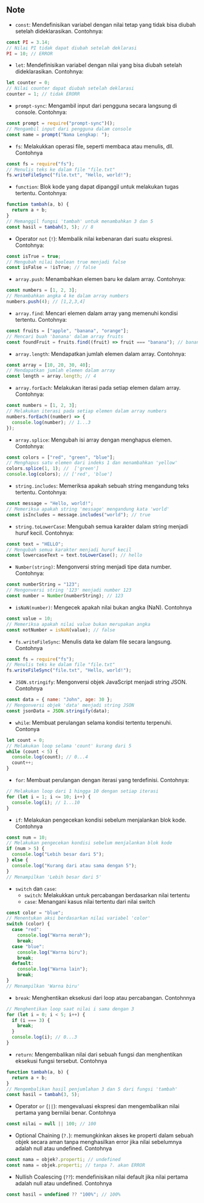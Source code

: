 ## Note

- `const`: Mendefinisikan variabel dengan nilai tetap yang tidak bisa diubah setelah dideklarasikan. Contohnya:
```js
const PI = 3.14;
// Nilai PI tidak dapat diubah setelah deklarasi
PI = 10; // ERROR
```

- `let`: Mendefinisikan variabel dengan nilai yang bisa diubah setelah dideklarasikan. Contohnya:
```js
let counter = 0;
// Nilai counter dapat diubah setelah deklarasi
counter = 1; // tidak ERORR
```

- `prompt-sync`: Mengambil input dari pengguna secara langsung di console. Contohnya:
```js
const prompt = require("prompt-sync")();
// Mengambil input dari pengguna dalam console
const name = prompt("Nama Lengkap: ");
```

- `fs`: Melakukkan operasi file, seperti membaca atau menulis, dll. Contohnya
```js
const fs = require("fs");
// Menulis teks ke dalam file "file.txt"
fs.writeFileSync("file.txt", "Hello, world!");
```

- `function`: Blok kode yang dapat dipanggil untuk melakukan tugas tertentu. Contohnya:
```js
function tambah(a, b) {
  return a + b;
}
// Memanggil fungsi 'tambah' untuk menambahkan 3 dan 5
const hasil = tambah(3, 5); // 8
```

- Operator `not` (`!`): Membalik nilai kebenaran dari suatu ekspresi. Contohnya:
```js
const isTrue = true;
// Mengubah nilai boolean true menjadi false
const isFalse = !isTrue; // false
```

- `array.push`: Menambahkan elemen baru ke dalam array. Contohnya:
```js
const numbers = [1, 2, 3];
// Menambahkan angka 4 ke dalam array numbers
numbers.push(4); // [1,2,3,4]
```

- `array.find`: Mencari elemen dalam array yang memenuhi kondisi tertentu. Contohnya:
```js
const fruits = ["apple", "banana", "orange"];
// Mencari buah 'banana' dalam array fruits
const foundFruit = fruits.find((fruit) => fruit === "banana"); // banana
```

- `array.length`: Mendapatkan jumlah elemen dalam array. Contohnya:
```js
const array = [10, 20, 30, 40];
// Mendapatkan jumlah elemen dalam array
const length = array.length; // 4
```

- `array.forEach`: Melakukan iterasi pada setiap elemen dalam array. Contohnya:
```js
const numbers = [1, 2, 3];
// Melakukan iterasi pada setiap elemen dalam array numbers
numbers.forEach((number) => {
  console.log(number); // 1...3
});
```

- `array.splice`: Mengubah isi array dengan menghapus elemen. Contohnya:
```js
const colors = ["red", "green", "blue"];
// Menghapus satu elemen dari indeks 1 dan menambahkan 'yellow'
colors.splice(1, 1); //  ['green']
console.log(colors); // ['red', 'blue']
```

- `string.includes`: Memeriksa apakah sebuah string mengandung teks tertentu. Contohnya:
```js
const message = "Hello, world!";
// Memeriksa apakah string 'message' mengandung kata 'world'
const isIncludes = message.includes("world"); // true
```

- `string.toLowerCase`: Mengubah semua karakter dalam string menjadi huruf kecil. Contohnya:
```js
const text = "HELLO";
// Mengubah semua karakter menjadi huruf kecil
const lowercaseText = text.toLowerCase(); // hello
```

- `Number(string)`: Mengonversi string menjadi tipe data number. Contohnya:
```js
const numberString = "123";
// Mengonversi string '123' menjadi number 123
const number = Number(numberString); // 123
```

- `isNaN(number)`: Mengecek apakah nilai bukan angka (NaN). Contohnya
```js
const value = 10;
// Memeriksa apakah nilai value bukan merupakan angka
const notNumber = isNaN(value); // false
```

- `fs.writeFileSync`: Menulis data ke dalam file secara langsung. Contohnya

```js
const fs = require("fs");
// Menulis teks ke dalam file "file.txt"
fs.writeFileSync("file.txt", "Hello, world!");
```

- `JSON.stringify`: Mengonversi objek JavaScript menjadi string JSON. Contohnya

```js
const data = { name: "John", age: 30 };
// Mengonversi objek 'data' menjadi string JSON
const jsonData = JSON.stringify(data);
```

- `while`: Membuat perulangan selama kondisi tertentu terpenuhi. Contonya

```js
let count = 0;
// Melakukan loop selama 'count' kurang dari 5
while (count < 5) {
  console.log(count); // 0...4
  count++;
}
```

- `for`: Membuat perulangan dengan iterasi yang terdefinisi. Contohnya:

```js
// Melakukan loop dari 1 hingga 10 dengan setiap iterasi
for (let i = 1; i <= 10; i++) {
  console.log(i); // 1...10
}
```

- `if`: Melakukan pengecekan kondisi sebelum menjalankan blok kode. Contohnya

```js
const num = 10;
// Melakukan pengecekan kondisi sebelum menjalankan blok kode
if (num > 5) {
  console.log("Lebih besar dari 5");
} else {
  console.log("Kurang dari atau sama dengan 5");
}
// Menampilkan 'Lebih besar dari 5'
```

- `switch` dan `case`:
  - `switch`: Melakukkan untuk percabangan berdasarkan nilai tertentu
  - `case`: Menangani kasus nilai tertentu dari nilai switch

```js
const color = "blue";
// Menentukan aksi berdasarkan nilai variabel 'color'
switch (color) {
  case "red":
    console.log("Warna merah");
    break;
  case "blue":
    console.log("Warna biru");
    break;
  default:
    console.log("Warna lain");
    break;
}
// Menampilkan 'Warna biru'
```

- `break`: Menghentikan eksekusi dari loop atau percabangan. Contohnnya

```js
// Menghentikan loop saat nilai i sama dengan 3
for (let i = 0; i < 5; i++) {
  if (i === 3) {
    break;
  }
  console.log(i); // 0...3
}
```

- `return`: Mengembalikan nilai dari sebuah fungsi dan menghentikan eksekusi fungsi tersebut. Contohnya

```js
function tambah(a, b) {
  return a + b;
}
// Mengembalikan hasil penjumlahan 3 dan 5 dari fungsi 'tambah'
const hasil = tambah(3, 5);
```

- Operator `or` (`||`): mengevaluasi ekspresi dan mengembalikan nilai pertama yang bernilai benar. Contohnya

```js
const nilai = null || 100; // 100
```

- Optional Chaining (`?.`): memungkinkan akses ke properti dalam sebuah objek secara aman tanpa menghasilkan error jika nilai sebelumnya adalah null atau undefined. Contohnya

```js
const nama = objek?.properti; // undefined
const nama = objek.properti; // tanpa ?. akan ERROR
```
- Nullish Coalescing (`??`): mendefinisikan nilai default jika nilai pertama adalah null atau undefined. Contohnya

```js
const hasil = undefined ?? "100%"; // 100%
```
